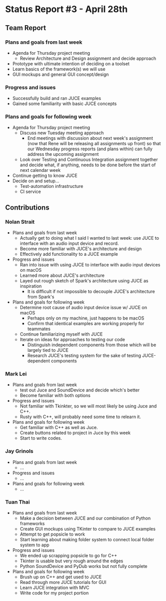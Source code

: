 # Status Report #3 - April 28th

## Team Report


### Plans and goals from last week

*   Agenda for Thursday project meeting
    *   Review Architecture and Design assignment and decide approach
*   Prototype with ultimate intention of deciding on a toolset
*   Learn basics of the framework(s) we will use
*   GUI mockups and general GUI concept/design

### Progress and issues

*   Successfully build and ran JUCE examples
*   Gained some familiarity with basic JUCE concepts


### Plans and goals for following week

*   Agenda for Thursday project meeting
    *   Discuss new Tuesday meeting approach
        *   End meetings with discussion about next week's assignment (now that Rene will be releasing all assignments up front) so that our Wednesday progress reports (and plans within) can fully address the upcoming assignment
    *  Look over Testing and Continuous Integration assignment together and decide what, if anything, needs to be done before the start of next calendar week
*   Continue getting to know JUCE
*   Decide on and setup...
    *   Test-automation infrastructure
    *   CI service



## Contributions


### Nolan Strait

*   Plans and goals from last week
    *   Actually get to doing what I said I wanted to last week: use JUCE to interface with an audio input device and record.
    *   Become more familiar with JUCE's architecture and design 
    *   Effectively add functionality to a JUCE example
*   Progress and issues
    *   Ran into issue with using JUCE to interface with audio input devices on macOS
    *   Learned more about JUCE's architecture
    *   Layed out rough sketch of Spark's architecture using JUCE as inspiration
        *   It is difficult if not impossible to decouple JUCE's architecture from Spark's
*   Plans and goals for following week
    *   Determine root cause of audio input device issue w/ JUCE on macOS
        *   Perhaps only on my machine, just happens to be macOS
        *   Confirm that identical examples are working properly for teammates
    *   Continue familiarizing myself with JUCE
    *   Iterate on ideas for approaches to testing our code
        *   Distinguish independent components from those which will be largely tied to JUCE
        *   Research JUCE's testing system for the sake of testing JUCE-dependent components


### Mark Lei

*   Plans and goals from last week
    *   test out Juce and SoundDevice and decide which's better
    *   Become familiar with both options
*   Progress and issues
    *   Not familiar with Tkinkter, so we will most likely be using Juce and C++.
    *   Rusty with C++, will probably need some time to relearn it.
*   Plans and goals for following week
    *   Get familiar with C++ as well as Juce.
    *   Create buttons related to project in Juce by this week
    *   Start to write codes.


### Jay Grinols

*   Plans and goals from last week
    *   ...
*   Progress and issues
    *   ...
*   Plans and goals for following week
    *   …


### Tuan Thai

*   Plans and goals from last week
    *   Make a decision between JUCE and our combination of Python frameworks
    *   Create GUI mockups using TKinter to compare to JUCE examples
    *   Attempt to get popsicle to work
    *   Start learning about making folder system to connect local folder system to app
*   Progress and issues
    *   We ended up scrapping popsicle to go for C++
    *   Tkinter is usable but very rough around the edges
    *   Python SoundDevice and PyDub works but not fully complete
*   Plans and goals for following week
    *   Brush up on C++ and get used to JUCE
    *   Read through more JUCE tutorials for GUI
    *   Learn JUCE integration with MVC
    *   Write code for my project portion

